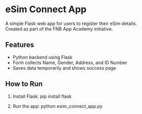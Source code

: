 # eSim Connect App

A simple Flask web app for users to register their eSim details.  
Created as part of the FNB App Academy initiative.

## Features
- Python backend using Flask
- Form collects Name, Gender, Address, and ID Number
- Saves data temporarily and shows success page

## How to Run
1. Install Flask:
pip install flask


2. Run the app:
python esim_connect_app.py
